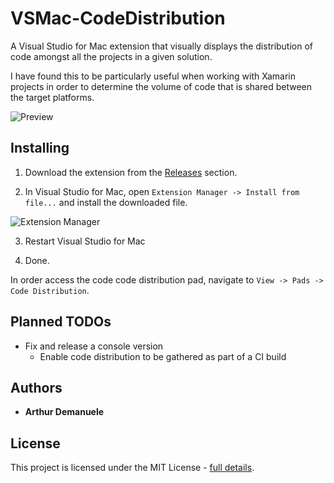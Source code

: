 # VSMac-CodeDistribution

A Visual Studio for Mac extension that visually displays the distribution of code amongst all the projects in a given solution.

I have found this to be particularly useful when working with Xamarin projects in order to determine the volume of code that is shared between the target platforms.

![](https://raw.githubusercontent.com/ademanuele/vsmac-codedistribution/master/doc/preview.png "Preview")

## Installing

1. Download the extension from the [Releases](https://github.com/ademanuele/VSMac-CodeDistribution/releases) section.

2. In Visual Studio for Mac, open `Extension Manager -> Install from file...` and install the downloaded file.

![](https://raw.githubusercontent.com/ademanuele/vsmac-codecoverage/master/doc/extension_manager.png "Extension Manager")

3. Restart Visual Studio for Mac

4. Done.

In order access the code code distribution pad, navigate to `View -> Pads -> Code Distribution`.

## Planned TODOs

- Fix and release a console version
	- Enable code distribution to be gathered as part of a CI build

## Authors

* **Arthur Demanuele**

## License

This project is licensed under the MIT License - [full details](LICENSE.md).
